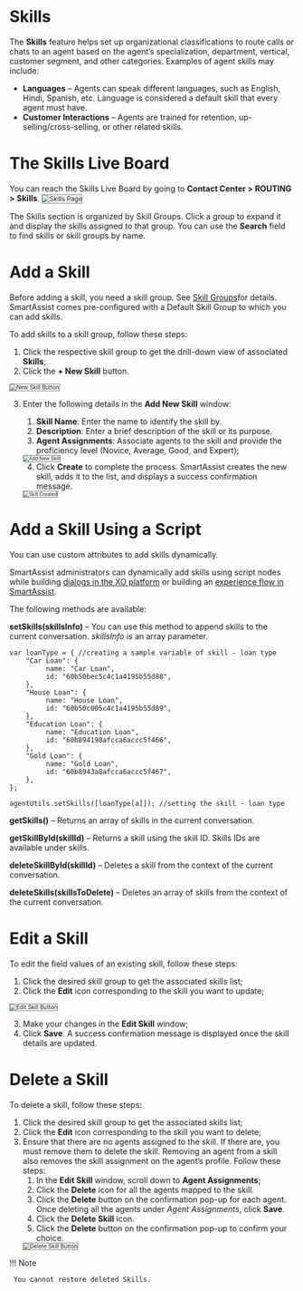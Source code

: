 # **Skills**

The **Skills** feature helps set up organizational classifications to route calls or chats to an agent based on the agent’s specialization, department, vertical, customer segment, and other categories. Examples of agent skills may include:

* **Languages** – Agents can speak different languages, such as English, Hindi, Spanish, etc. Language is considered a default skill that every agent must have.
* **Customer Interactions** – Agents are trained for retention, up-selling/cross-selling, or other related skills.

# The Skills Live Board

You can reach the Skills Live Board by going to **Contact Center > ROUTING > Skills**.
<img src="../images/skills-page.png" alt="Skills Page" title="Skills Page" style="border: 1px solid gray; zoom:80%;">

The Skills section is organized by Skill Groups. Click a group to expand it and display the skills assigned to that group. You can use the **Search** field to find skills or skill groups by name.

# Add a Skill

Before adding a skill, you need a skill group. See [Skill Groups](https://docs.kore.ai/smartassist/skill-group/skill-groups/)for details. SmartAssist comes pre-configured with a Default Skill Group to which you can add skills.

To add skills to a skill group, follow these steps:

1. Click the respective skill group to get the drill-down view of associated **Skills**;
2. Click the **+ New Skill** button.
<img src="../images/new-skill-button.png" alt="New Skill Button" title="New Skill Button" style="border: 1px solid gray; zoom:70%;">

3. Enter the following details in the **Add New Skill** window:
    1. **Skill Name**: Enter the name to identify the skill by.
    2. **Description**: Enter a brief description of the skill or its purpose.
    3. **Agent Assignments**: Associate agents to the skill and provide the proficiency level (Novice, Average, Good, and Expert);
    <img src="../images/add-new-skill.png" alt="Add New Skill" title="Add New Skill" style="border: 1px solid gray; zoom:60%;">

    4. Click **Create** to complete the process. SmartAssist creates the new skill, adds it to the list, and displays a success confirmation message.
    <img src="../images/skill-created.png" alt="Skill Created" title="Skill Created" style="border: 1px solid gray; zoom:60%;">

# Add a Skill Using a Script

You can use custom attributes to add skills dynamically.

SmartAssist administrators can dynamically add skills using script nodes while building [dialogs in the XO platform](https://developer.kore.ai/docs/bots/bot-builder-tool/dialog-task/working-with-the-script-node/) or building an [experience flow in SmartAssist](https://docs.kore.ai/smartassist/experience-flows/script-task/).

The following methods are available:

**setSkills(skillsInfo)** – You can use this method to append skills to the current conversation. _skillsInfo_ is an array parameter.

```
var loanType = { //creating a sample variable of skill - loan type
    "Car Loan": {
         name: "Car Loan",
         id: "60b50bec5c4c1a4195b55d88",
    },
    "House Loan": {
         name: "House Loan",
         id: "60b50c005c4c1a4195b55d89",
    },
    "Education Loan": {
         name: "Education Loan",
         id: "60b894198afcca6accc5f466",
    },
    "Gold Loan": {
         name: "Gold Loan",
         id: "60b8943a8afcca6accc5f467",
    },
};

agentUtils.setSkills([loanType[a]]); //setting the skill - loan type
```

**getSkills()** – Returns an array of skills in the current conversation.

**getSkillById(skillId)** – Returns a skill using the skill ID. Skills IDs are available under skills.

**deleteSkillById(skillId)** – Deletes a skill from the context of the current conversation.

**deleteSkills(skillsToDelete)** – Deletes an array of skills from the context of the current conversation.

# Edit a Skill

To edit the field values of an existing skill, follow these steps:

1. Click the desired skill group to get the associated skills list;
2. Click the **Edit** icon corresponding to the skill you want to update;
<img src="../images/edit-skill-button.png" alt="Edit Skill Button" title="Edit Skill Button" style="border: 1px solid gray; zoom:70%;">

3. Make your changes in the **Edit Skill** window;
4. Click **Save**. A success confirmation message is displayed once the skill details are updated.

# Delete a Skill

To delete a skill, follow these steps:

1. Click the desired skill group to get the associated skills list;
2. Click the **Edit** icon corresponding to the skill you want to delete;
3. Ensure that there are no agents assigned to the skill. If there are, you must remove them to delete the skill. Removing an agent from a skill also removes the skill assignment on the agent’s profile. Follow these steps:
    1. In the **Edit Skill** window, scroll down to **Agent Assignments**;
    2. Click the **Delete** icon for all the agents mapped to the skill.
    3. Click the **Delete** button on the confirmation pop-up for each agent. Once deleting all the agents under _Agent Assignments_, click **Save**.
    4. Click the **Delete Skill** icon.
    5. Click the **Delete** button on the confirmation pop-up to confirm your choice.
    <img src="../images/delete-skill-button.png" alt="Delete Skill Button" title="Delete Skill Button" style="border: 1px solid gray; zoom:70%;">

!!! Note

     You cannot restore deleted Skills.
